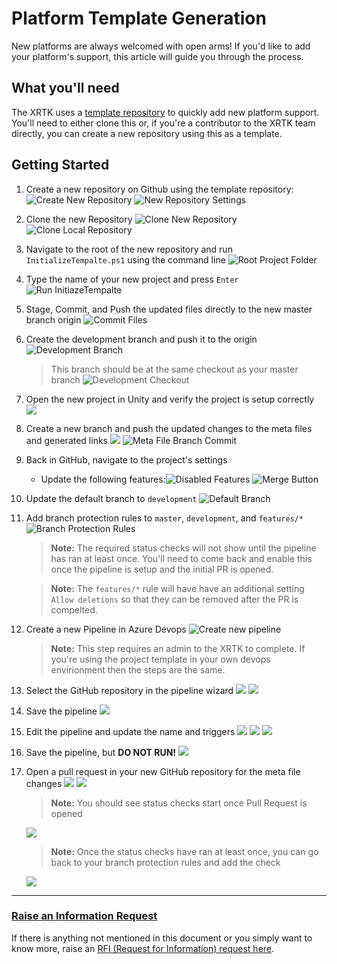 # Platform Template Generation

New platforms are always welcomed with open arms! If you'd like to add your platform's support, this article will guide you through the process.

## What you'll need

The XRTK uses a [template repository](https://github.com/XRTK/PlatformTemplate) to quickly add new platform support. You'll need to either clone this or, if you're a contributor to the XRTK team directly, you can create a new repository using this as a template.

## Getting Started

1. Create a new repository on Github using the template repository: ![Create New Repository](../images/TemplateGeneration/NewRepoButton.png)
![New Repository Settings](../images/TemplateGeneration/NewRepoSettings.png)
2. Clone the new Repository ![Clone New Repository](../images/TemplateGeneration/CloneRepo.png)![Clone Local Repository](../images/TemplateGeneration/CloneLocalRepo.png)
3. Navigate to the root of the new repository and run `InitializeTempalte.ps1` using the command line ![Root Project Folder](../images/TemplateGeneration/ProjectRootExplorer.png)
4. Type the name of your new project and press `Enter` ![Run InitiazeTempalte](../images/TemplateGeneration/RunPowershell.png)
5. Stage, Commit, and Push the updated files directly to the new master branch origin ![Commit Files](../images/TemplateGeneration/CommitToMaster.png)
6. Create the development branch and push it to the origin ![Development Branch](../images/TemplateGeneration/DevelopmentBranch.png)
    > This branch should be at the same checkout as your master branch
    ![Development Checkout](../images/TemplateGeneration/DevelopmentCommit.png)
7. Open the new project in Unity and verify the project is setup correctly ![](../images/TemplateGeneration/LaunchUnity.png)
8. Create a new branch and push the updated changes to the meta files and generated links ![](../images/TemplateGeneration/BranchMetaFiles.png) ![Meta File Branch Commit](../images/TemplateGeneration/CommitToMetaFiles.png)
9. Back in GitHub, navigate to the project's settings
    - Update the following features:![Disabled Features](../images/TemplateGeneration/DisableFeatures.png)
    ![Merge Button](../images/TemplateGeneration/MergeButtonFeatures.png)
10. Update the default branch to `development` ![Default Branch](../images/TemplateGeneration/DefaultBranch.png)
11. Add branch protection rules to `master`, `development`, and `features/*` ![Branch Protection Rules](../images/TemplateGeneration/BranchProtections-01.png)
    > **Note:** The required status checks will not show until the pipeline has ran at least once. You'll need to come back and enable this once the pipeline is setup and the initial PR is opened.

    > **Note:** The `features/*` rule will have have an additional setting `Allow deletions` so that they can be removed after the PR is compelted.
12. Create a new Pipeline in Azure Devops ![Create new pipeline](../images/TemplateGeneration/NewPipeline-01.png)
    > **Note:** This step requires an admin to the XRTK to complete. If you're using the project template in your own devops envirionment then the steps are the same.
13. Select the GitHub repository in the pipeline wizard ![](../images/TemplateGeneration/NewPipeline-02.png) ![](../images/TemplateGeneration/NewPipeline-03.png)
14. Save the pipeline ![](../images/TemplateGeneration/NewPipeline-04.png)
15. Edit the pipeline and update the name and triggers ![](../images/TemplateGeneration/NewPipeline-05.png) ![](../images/TemplateGeneration/NewPipeline-06.png) ![](../images/TemplateGeneration/NewPipeline-07.png)
16. Save the pipeline, but **DO NOT RUN!** ![](../images/TemplateGeneration/NewPipeline-08.png)
17. Open a pull request in your new GitHub repository for the meta file changes ![](../images/TemplateGeneration/PullRequest-01.png) ![](../images/TemplateGeneration/PullRequest-02.png)
    > **Note:** You should see status checks start once Pull Request is opened

    ![](../images/TemplateGeneration/PullRequest-03.png)

    > **Note:** Once the status checks have ran at least once, you can go back to your branch protection rules and add the check

    ![](../images/TemplateGeneration/BranchProtections-02.png)

---

### [**Raise an Information Request**](https://github.com/XRTK/XRTK-Core/issues/new?assignees=&labels=question&template=request_for_information.md&title=)

If there is anything not mentioned in this document or you simply want to know more, raise an [RFI (Request for Information) request here](https://github.com/XRTK/XRTK-Core/issues/new?assignees=&labels=question&template=request_for_information.md&title=).
